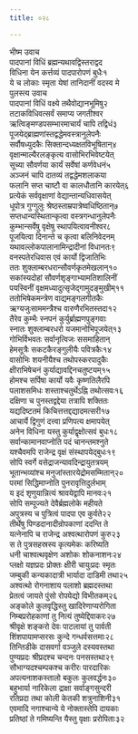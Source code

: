 ```yaml
---
title: ०२८

---
```

भीष्म उवाच  
पादपानां विधिं ब्रह्मन्यथावद्विस्तराद्वद  
विधिना येन कर्त्तव्यं पादपारोपणं बुधैः१  
ये च लोकाः स्मृता येषां तानिदानीं वदस्व मे  
पुलस्त्य उवाच  
पादपानां विधिं वक्ष्ये तथैवोद्यानभूमिषु२  
तटाकविधिवत्सर्वं समाप्य जगतीश्वर  
ऋत्विङ्मण्डपसम्भारमाचार्यं चापि तद्विधं३  
पूजयेद्ब्राह्मणांस्तद्वद्धेमवस्त्रानुलेपनैः  
सर्वौषध्युदकैः सिक्तान्दध्यक्षतविभूषितान्४  
वृक्षान्माल्यैरलङ्कृत्य वासोभिरभिवेष्टयेत्  
सूच्या सौवर्णया कार्यं सर्वेषां कर्णवेधनं५  
अञ्जनं चापि दातव्यं तद्वद्धेमशलाकया  
फलानि सप्त चाष्टौ वा कालधौतानि कारयेत्६  
प्रत्येकं सर्ववृक्षाणां वेद्यान्तान्यधिवासयेत्  
धूपोत्र गुग्गुलुः श्रेष्ठस्ताम्रपात्रेष्वधिष्ठितान्७  
सप्तधान्यस्थितान्कृत्वा वस्त्रगन्धानुलेपनैः  
कुम्भान्सर्वेषु वृक्षेषु स्थापयित्वावनीश्वर८  
पूजयित्वा दिनान्ते च कृत्वा बलिनिवेदनम्  
यथावल्लोकपालानामिन्द्रादीनां विधानतः९  
वनस्पतेरधिवास एवं कार्यो द्विजातिभिः  
ततः शुक्लाम्बरधरान्सौवर्णकृतमेखलान्१०  
सकांस्यदोहां सौवर्णशृङ्गाभ्यामतिशालिनीं  
पयस्विनीं वृक्षमध्यादुत्सृजेद्गामुदङ्मुखीम्११  
ततोभिषेकमन्त्रेण वाद्यमङ्गलगीतकैः  
ऋग्यजुःसाममन्त्रैश्च वारुणैरभितस्तदा१२  
तैरेव कुम्भैः स्नपनं कुर्युर्ब्राह्मणपुङ्गवाः  
स्नातः शुक्लाम्बरधरो यजमानोभिपूजयेत्१३  
गोभिर्विभवतः सर्वानृत्विजः ससमाहितान्  
हेमसूत्रैः सकटकैरङ्गुलीयैः पवित्रकैः१४  
वासोभिः शयनीयैश्च तथोपस्करपादुकैः  
क्षीराभिषेचनं कुर्याद्यावद्दिनचतुष्टयम्१५  
होमश्च सर्पिषा कार्यो यवैः कृष्णतिलैरपि  
पलाशसमिधः शस्ताश्चतुर्थेऽह्नि तथोत्सवः१६  
दक्षिणा च पुनस्तद्वद्देया तत्रापि शक्तितः  
यद्यदिष्टतमं किचित्तत्तद्दद्यादमत्सरी१७  
आचार्ये द्विगुणं दत्त्वा प्रणिपत्य क्षमापयेत्  
अनेन विधिना यस्तु कुर्याद्वृक्षोत्सवं बुधः१८  
सर्वान्कामानवाप्नोति पदं चानन्तमश्नुते  
यश्चैवमपि राजेन्द्र वृक्षं संस्थापयेद्बुधः१९  
सोपि स्वर्गे वसेद्राजन्यावदिन्द्रायुतत्रयम्  
भूतान्भव्यांश्च मनुजांस्तारयेद्रोमसम्मितान्२०  
परमां सिद्धिमाप्नोति पुनरावृत्तिदुर्लभाम्  
य इदं शृणुयान्नित्यं श्रावयेद्वापि मानवः२१  
सोपि सम्पूज्यते देवैर्ब्रह्मलोके महीयते  
अपुत्रस्य च पुत्रित्वं पादपा एव कुर्वते२२  
तीर्थेषु पिण्डदानादीन्रोपकाणां ददन्ति ते  
यत्नेनापि च राजेन्द्र अश्वत्थारोपणं कुरु२३  
स ते पुत्रसहस्रस्य कृत्यमेकः करिष्यति  
धनी चाश्वत्थवृक्षेण अशोकः शोकनाशनः२४  
प्लक्षो यज्ञप्रदः प्रोक्तः क्षीरी चायुःप्रदः स्मृतः  
जम्बुकी कन्यकादात्री भार्यादा दाडिमी तथा२५  
अश्वत्थो रोगनाशाय पलाशो ब्रह्मदस्तथा  
प्रेतत्वं जायते पुंसो रोपयेद्यो विभीतकम्२६  
अङ्कोले कुलवृद्धिस्तु खादिरेणाप्यरोगिता  
निम्बप्ररोहकाणां तु नित्यं तुष्येद्दिवाकरः२७  
श्रीवृक्षे शङ्करो देवः पाटलायां तु पार्वती  
शिंशपायामप्सरसः कुन्दे गन्धर्वसत्तमाः२८  
तिन्तिडीके दासवर्गा वञ्जुले दस्यवस्तथा  
पुण्यप्रदः श्रीप्रदश्च चन्दनः पनसस्तथा२९  
सौभाग्यदश्चम्पकश्च करीरः पारदारिकः  
अपत्यनाशकस्तालो बकुलः कुलवर्द्धनः३०  
बहुभार्या नारिकेला द्राक्षा सर्वाङ्गसुन्दरी  
रतिप्रदा तथा कोली केतकी शत्रुनाशिनी३१  
एवमादि नगाश्चान्ये ये नोक्तास्तेपि दायकाः  
प्रतिष्ठां ते गमिष्यन्ति यैस्तु वृक्षाः प्ररोपिताः३२
